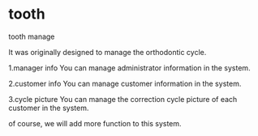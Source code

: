 # tooth
tooth manage

It was originally designed to manage the orthodontic cycle. 

1.manager info
  You can manage administrator information in the system.
  
2.customer info
  You can manage customer information in the system.
  
3.cycle picture
  You can manage the correction cycle picture of each customer in the system.
  
of course, we will add more function to this system.
